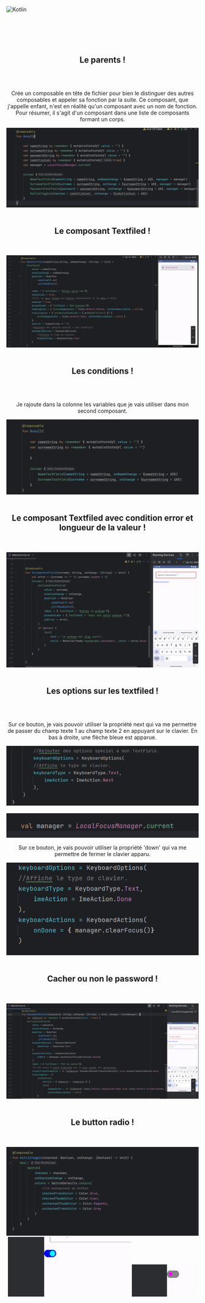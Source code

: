 ![Kotlin](https://img.shields.io/badge/kotlin-%237F52FF.svg?style=for-the-badge&logo=kotlin&logoColor=white)


<br><br><br><br>



<div align="center">
        <h2> Le parents ! </h2><br><br>
        <p>Crée un composable en tête de fichier pour bien le distinguer des autres composables et appeler sa fonction par la suite. Ce composant, que j'appelle enfant, n'est en réalité qu'un composant avec un nom de fonction. Pour résumer, il s'agit d'un composant dans une liste de composants formant un corps.</p>
        <img src="./lesvariables.png"><br><br>
</div>


<div align="center">
        <h2> Le composant Textfiled ! </h2><br><br>
        <img src="./textfield.png">
</div>


<br>


<div align="center">
        <h2> Les conditions ! </h2><br><br>
        <p>Je rajoute dans la colonne les variables que je vais utiliser dans mon second composant.</p>
        <img src="./surname.png"><br><br>
</div>


<div align="center">
        <h2> Le composant Textfiled avec condition error et longueur de la valeur ! </h2><br><br>
        <img src="./textfieldvide.png">
</div>


<br>


<div align="center">
        <h2>Les options sur les textfiled !</h2><br><br>
        <p>Sur ce bouton, je vais pouvoir utiliser la propriété next qui va me permettre de passer du champ texte 1 au champ texte 2 en appuyant sur le clavier. En bas à droite, une flèche bleue est apparue.</p>
        <img src="./optionbuttonnext.png">
        <br><br>
        <img src="./valsousmafonction.png">
        <p>Sur ce bouton, je vais pouvoir utiliser la propriété 'down' qui va me permettre de fermer le clavier apparu.</p>
        <img src="./optionbuttondown.png">
</div>

<br>

<div align="center">
        <h2> Cacher ou non le password ! </h2><br><br>
        <img src="./password.png">
</div>

<br>

<div align="center">
        <h2> Le button radio ! </h2><br><br>
        <img src="./lebuttonradio.png">
        <img src="./bleu.png">
        <img src="./rose.png">
</div>

<br>